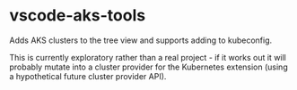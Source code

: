 # vscode-aks-tools

Adds AKS clusters to the tree view and supports adding to kubeconfig.

This is currently exploratory rather than a real project - if it works out it will probably
mutate into a cluster provider for the Kubernetes extension (using a hypothetical
future cluster provider API).
